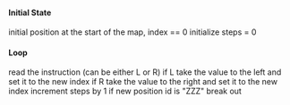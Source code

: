 #### Initial State
initial position at the start of the map, index == 0
initialize steps = 0
#### Loop
read the instruction (can be either L or R)
if L take the value to the left and set it to the new index
if R take the value to the right and set it to the new index
increment steps by 1
if new position id is "ZZZ" break out